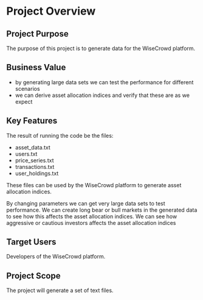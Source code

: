 # Project Overview

## Project Purpose
The purpose of this project is to generate data for the WiseCrowd platform. 

## Business Value
* by generating large data sets we can test the performance for different scenarios
* we can derive asset allocation indices and verify that these are as we expect


## Key Features
The result of running the code be the files:
- asset_data.txt
- users.txt
- price_series.txt
- transactions.txt
- user_holdings.txt

These files can be used by the WiseCrowd platform to generate asset allocation indices.

By changing parameters we can get very large data sets to test performance. 
We can create long bear or bull markets in the generated data to see how this affects the asset allocation indices. 
We can see how aggressive or cautious investors affects the asset allocation indices

## Target Users
Developers of the WiseCrowd platform.

## Project Scope
The project will generate a set of text files.
